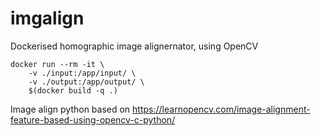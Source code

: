 # imgalign

Dockerised homographic image alignernator, using OpenCV

```
docker run --rm -it \
    -v ./input:/app/input/ \
    -v ./output:/app/output/ \
    $(docker build -q .)
```

Image align python based on https://learnopencv.com/image-alignment-feature-based-using-opencv-c-python/
